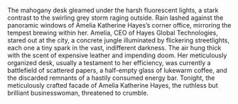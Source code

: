 The mahogany desk gleamed under the harsh fluorescent lights, a stark contrast to the swirling grey storm raging outside.  Rain lashed against the panoramic windows of Amelia Katherine Hayes’s corner office, mirroring the tempest brewing within her.  Amelia, CEO of Hayes Global Technologies, stared out at the city, a concrete jungle illuminated by flickering streetlights, each one a tiny spark in the vast, indifferent darkness.  The air hung thick with the scent of expensive leather and impending doom.  Her meticulously organized desk, usually a testament to her efficiency, was currently a battlefield of scattered papers, a half-empty glass of lukewarm coffee, and the discarded remnants of a hastily consumed energy bar.  Tonight, the meticulously crafted facade of Amelia Katherine Hayes, the ruthless but brilliant businesswoman, threatened to crumble.

